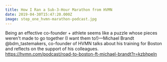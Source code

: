 ```yaml
---
title: How I Ran a Sub-3-Hour Marathon from HVMN
date: 2019-04-30T15:47:20.000Z
image: step_one_hvmn-marathon-podcast.jpg
---
```

Being an effective co-founder + athlete seems like a puzzle whose pieces weren't made to go together (I want them to!)—Michael Brandt @bdm_tastemakers, co-founder of HVMN talks about his training for Boston and reflects on the support of his colleagues.
https://hvmn.com/podcast/road-to-boston-ft-michael-brandt?r=kzbhpeln